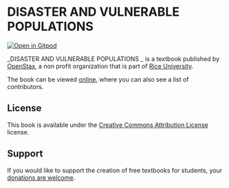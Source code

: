 # DISASTER AND VULNERABLE POPULATIONS 

[![Open in Gitpod](https://gitpod.io/button/open-in-gitpod.svg)](https://gitpod.io/from-referrer/)

_DISASTER AND VULNERABLE POPULATIONS _ is a textbook published by [OpenStax](https://openstax.org/), a non profit organization that is part of [Rice University](https://www.rice.edu/).

The book can be viewed [online](https://github.com/cnx-user-books/cnxbook-disaster-and-vulnerable-populations/releases/latest), where you can also see a list of contributors.

## License
This book is available under the [Creative Commons Attribution License](./LICENSE) license.

## Support
If you would like to support the creation of free textbooks for students, your [donations are welcome](https://riceconnect.rice.edu/donation/support-openstax-banner).
